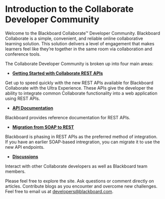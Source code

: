 # Introduction to the Collaborate Developer Community
Welcome to the Blackboard Collaborate™ Developer Community. Blackboard
Collaborate is a simple, convenient, and reliable online collaborative
learning solution. This solution delivers a level of engagement that makes
learners feel like they’re together in the same room via collaboration and
conference tools.

The Collaborate Developer Community is broken up into four main areas:

  * **[Getting Started with Collaborate REST APIs](https://community.blackboard.com/docs/DOC-1787-getting-started-with-the-blackboard-collaborate-rest-apis)**

Get up to speed quickly with the new REST APIs available for Blackboard
Collaborate with the Ultra Experience. These APIs give the developer the
ability to integrate common Collaborate functionality into a web application
using REST APIs.

  * **[API Documentation](https://community.blackboard.com/community/developers/collaborate/pages/api-documentation)**

Blackboard provides reference documentation for REST APIs.

  * **[Migration from SOAP to REST](https://community.blackboard.com/docs/DOC-1788-migration-from-soap-to-rest)**

Blackboard is phasing in REST APIs as the preferred method of integration. If
you have an earlier SOAP-based intregration, you can migrate it to use the new
API endpoints.

  * **[Discussions](https://community.blackboard.com/external-link.jspa?url=http%3A%2F%2FfilterID%3Dcontentstatus%5Bpublished%5D%7Eobjecttype%7Eobjecttype%5Bthread%5D%26browseSite%3Dplace-content%26containerType%3D14%26userIDs%3D2011%26containerID%3D2055%26browseViewID%3DplaceContent%2F)**

Interact with other Collaborate developers as well as Blackboard team members.

Please feel free to explore the site. Ask questions or comment directly on
articles. Contribute blogs as you encounter and overcome new challenges. Feel
free to email us at
[developers@blackboard.com](mailto:developers@blackboard.com).

